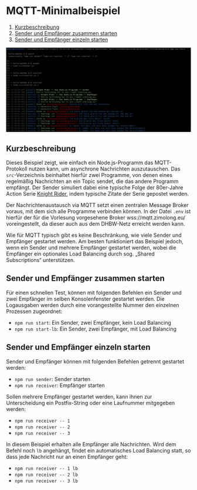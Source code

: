 MQTT-Minimalbeispiel
====================

1. [Kurzbeschreibung](#kurzbeschreibung)
1. [Sender und Empfänger zusammen starten](#sender-und-empfänger-zusammen-starten)
1. [Sender und Empfänger einzeln starten](#sender-und-empfänger-einzeln-starten)

![Screenshot](screenshot.png)

Kurzbeschreibung
----------------

Dieses Beispiel zeigt, wie einfach ein Node.js-Programm das MQTT-Protokoll nutzen kann, um
asynchrone Nachrichten auszutauschen. Das `src`-Verzeichnis beinhaltet hierfür zwei Programme,
von denen eines regelmäßig Nachrichten an ein Topic sendet, die das andere Programm empfängt.
Der Sender simuliert dabei eine typische Folge der 80er-Jahre Action Serie [Knight Rider](https://de.wikipedia.org/wiki/Knight_Rider),
indem typische Zitate der Serie gepostet werden.

Der Nachrichtenaustausch via MQTT setzt einen zentralen Message Broker voraus, mit dem sich
alle Programme verbinden können. In der Datei `.env` ist hierfür der für die Vorlesung
vorgesehene Broker wss://mqtt.zimolong.eu/ voreingestellt, da dieser auch aus dem DHBW-Netz
erreicht werden kann.

Wie für MQTT typisch gibt es keine Beschränkung, wie viele Sender und Empfänger gestartet werden.
Am besten funktioniert das Beispiel jedoch, wenn ein Sender und mehrere Empfänger gestartet werden,
wobei die Empfänger ein optionales Load Balancing durch sog. „Shared Subscriptions“ unterstützen.

Sender und Empfänger zusammen starten
-------------------------------------

Für einen schnellen Test, können mit folgenden Befehlen ein Sender und zwei Empfänger im selben
Konsolenfenster gestartet werden. Die Logausgaben werden durch eine vorangestellte Nummer den
einzelnen Prozessen zugeordnet:

* `npm run start`: Ein Sender, zwei Empfänger, kein Load Balancing
* `npm run start-lb`: Ein Sender, zwei Empfänger, mit Load Balancing

Sender und Empfänger einzeln starten
------------------------------------

Sender und Empfänger können mit folgenden Befehlen getrennt gestartet werden:

* `npm run sender`: Sender starten
* `npm run receiver`: Empfänger starten

Sollen mehrere Empfänger gestartet werden, kann ihnen zur Unterscheidung ein Postfix-String
oder eine Laufnummer mitgegeben werden:

* `npm run receiver -- 1`
* `npm run receiver -- 2`
* `npm run receiver -- 3`

In diesem Beispiel erhalten alle Empfänger alle Nachrichten. Wird dem Befehl noch `lb` angehängt,
findet ein automatisches Load Balancing statt, so dass jede Nachricht nur an einen Empfänger geht:

* `npm run receiver -- 1 lb`
* `npm run receiver -- 2 lb`
* `npm run receiver -- 3 lb`